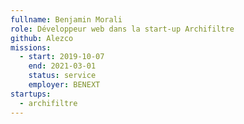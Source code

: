```yaml
---
fullname: Benjamin Morali
role: Développeur web dans la start-up Archifiltre
github: Alezco
missions:
  - start: 2019-10-07
    end: 2021-03-01
    status: service
    employer: BENEXT
startups:
  - archifiltre
---
```

